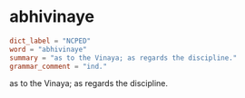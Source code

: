 # abhivinaye

``` toml
dict_label = "NCPED"
word = "abhivinaye"
summary = "as to the Vinaya; as regards the discipline."
grammar_comment = "ind."
```

as to the Vinaya; as regards the discipline.

